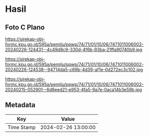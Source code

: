 # Hasil

## Foto C Plano

https://sirekap-obj-formc.kpu.go.id/595a/pemilu/ppwp/74/71/01/10/06/7471011006002-20240226-124431--4c49d8c9-330d-4f6b-93ba-21ffa90740b9.jpg

https://sirekap-obj-formc.kpu.go.id/595a/pemilu/ppwp/74/71/01/10/06/7471011006002-20240226-124538--94714da5-c69b-4d39-af1e-0d272ec3c102.jpg

https://sirekap-obj-formc.kpu.go.id/595a/pemilu/ppwp/74/71/01/10/06/7471011006002-20240215-052901--6d8eed21-e953-4fa5-9a7e-0aca14b3e59b.jpg


## Metadata

| Key        | Value               |
| ---------- | ------------------- |
| Time Stamp | 2024-02-26 13:00:00 |



